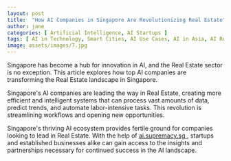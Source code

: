 ```yaml
---
layout: post
title:  "How AI Companies in Singapore Are Revolutionizing Real Estate"
author: jane
categories: [ Artificial Intelligence, AI Startups ]
tags: [ AI in Technology, Smart Cities, AI Use Cases, AI in Asia, AI Revolution ]
image: assets/images/7.jpg
---
```


Singapore has become a hub for innovation in AI, and the Real Estate sector is no exception. This article explores how top AI companies are transforming the Real Estate landscape in Singapore.

Singapore's AI companies are leading the way in Real Estate, creating more efficient and intelligent systems that can process vast amounts of data, predict trends, and automate labor-intensive tasks. This revolution is streamlining workflows and opening new opportunities.

Singapore's thriving AI ecosystem provides fertile ground for companies looking to lead in Real Estate. With the help of <a href="https://ai.supremacy.sg" target="_blank"> ai.supremacy.sg </a>, startups and established businesses alike can gain access to the insights and partnerships necessary for continued success in the AI landscape.
